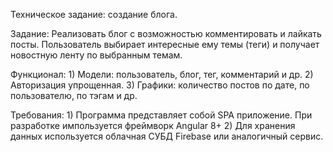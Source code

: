 Техническое задание: создание блога.

Задание: 
    Реализовать блог с возможностью комментировать и лайкать посты. Пользователь выбирает интересные ему темы (теги) и получает новостную ленту по выбранным темам.

Функционал:
    1) Модели: пользователь, блог, тег, комментарий и др.
    2) Авторизация упрощенная.
    3) Графики: количество постов по дате, по пользователю, по тэгам и др.

Требования:
    1) Программа представляет собой SPA приложение. При разработке импользуется фреймворк Angular 8+
    2) Для хранения данных используется облачная СУБД Firebase или аналогичный сервис.